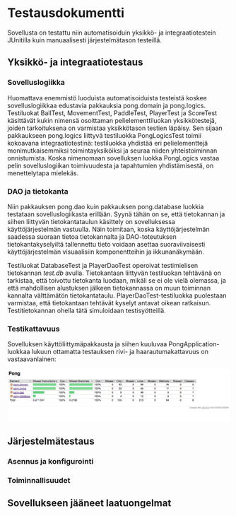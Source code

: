 # Testausdokumentti

Sovellusta on testattu niin automatisoiduin yksikkö- ja integraatiotestein JUnitilla kuin manuaalisesti järjestelmätason testeillä.

## Yksikkö- ja integraatiotestaus

### Sovelluslogiikka

Huomattava enemmistö luoduista automatisoiduista testeistä koskee sovelluslogiikkaa edustavia pakkauksia pong.domain ja pong.logics. Testiluokat BallTest, MovementTest, PaddleTest, PlayerTest ja ScoreTest käsittävät kukin nimensä osoittaman pelielementtiluokan yksikkötestejä, joiden tarkoituksena on varmistaa yksikkötason testien läpäisy. Sen sijaan pakkaukseen pong.logics liittyvä testiluokka PongLogicsTest toimii kokoavana integraatiotestinä: testiluokka yhdistää eri pelielementtejä monimutkaisemmiksi toimintayksiköiksi ja seuraa niiden yhteistoiminnan onnistumista. Koska nimenomaan sovelluksen luokka PongLogics vastaa pelin sovelluslogiikan toimivuudesta ja tapahtumien yhdistämisestä, on menettelytapa mielekäs.

### DAO ja tietokanta

Niin pakkauksen pong.dao kuin pakkauksen pong.database luokkia testataan sovelluslogiikasta erillään. Syynä tähän on se, että tietokannan ja siihen liittyvän tietokantataulun käsittely on sovelluksessa käyttöjärjestelmän vastuulla. Näin toimitaan, koska käyttöjärjestelmän saadessa suoraan tietoa tietokannalta ja DAO-toteutuksen tietokantakyselyiltä tallennettu tieto voidaan asettaa suoraviivaisesti käyttöjärjestelmän visuaalisiin komponentteihin ja ikkunanäkymään.

Testiluokat DatabaseTest ja PlayerDaoTest operoivat testimielisen tietokannan _test.db_ avulla. Tietokantaan liittyvän testiluokan tehtävänä on tarkistaa, että toivottu tietokanta luodaan, mikäli se ei ole vielä olemassa, ja että mahdollisen alustuksen jälkeen tietokannassa on muun toiminnan kannalta välttämätön tietokantataulu. PlayerDaoTest-testiluokka puolestaan varmistaa, että tietokantaan tehtävät kyselyt antavat oikean ratkaisun. Testitietokannan ohella tätä simuloidaan testisyötteillä.

### Testikattavuus

Sovelluksen käyttöliittymäpakkausta ja siihen kuuluvaa PongApplication-luokkaa lukuun ottamatta testauksen rivi- ja haarautumakattavuus on vastaavanlainen:

<img src="https://github.com/heidihas/otm-harjoitustyo/blob/master/dokumentaatio/kuvat/Pong_testikattavuus.png" width="800">

## Järjestelmätestaus

### Asennus ja konfigurointi

### Toiminnallisuudet

## Sovellukseen jääneet laatuongelmat
